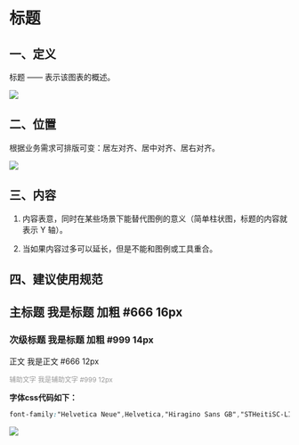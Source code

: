 <!--
index: 5
title: 标题
-->

# 标题

## 一、定义

标题 —— 表示该图表的概述。

<img src="https://os.alipayobjects.com/rmsportal/ARTZLHNNzAcilBJ.png">


## 二、位置

根据业务需求可排版可变：居左对齐、居中对齐、居右对齐。

<img src="https://os.alipayobjects.com/rmsportal/LNjHlYROvUlrZpQ.png">

## 三、内容

1. 内容表意，同时在某些场景下能替代图例的意义（简单柱状图，标题的内容就表示 Y 轴）。

2. 当如果内容过多可以延长，但是不能和图例或工具重合。

## 四、建议使用规范

## 主标题 我是标题 加粗 #666 16px
### 次级标题  我是标题 加粗 #999 14px

正文 我是正文 #666 12px 

<p style="font-size: 12px;color: #999;">辅助文字 我是辅助文字 #999 12px</p>

**字体css代码如下：**

```css
font-family:"Helvetica Neue",Helvetica,"Hiragino Sans GB","STHeitiSC-LIght","Microsoft YaHei","微软雅黑",Arial,sans-serif;
```

<img src="https://os.alipayobjects.com/rmsportal/DQuIhqjnKHbprKw.png">

